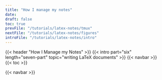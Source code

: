 ```yaml
---
title: "How I manage my notes"
date:
draft: false
toc: true
prevFile: "/tutorials/latex-notes/tmux"
nextFile: "/tutorials/latex-notes/figures"
introFile: "/tutorials/latex-notes/intro"
---
```


{{< header "How I Manage my Notes" >}}
{{< intro part="six" length="seven-part" topic="writing LaTeX documents" >}}
{{< navbar >}}
{{< toc >}}

{{< navbar >}}
